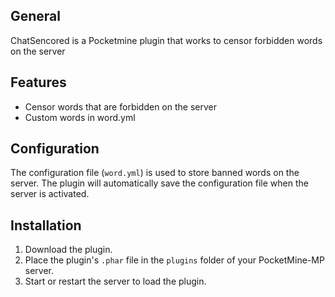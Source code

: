 ## General
ChatSencored is a Pocketmine plugin that works to censor forbidden words on the server

## Features
- Censor words that are forbidden on the server
- Custom words in word.yml
  
## Configuration
The configuration file (`word.yml`) is used to store banned words on the server. The plugin will automatically save the configuration file when the server is activated.

## Installation
1. Download the plugin.
2. Place the plugin's `.phar` file in the `plugins` folder of your PocketMine-MP server.
3. Start or restart the server to load the plugin.
